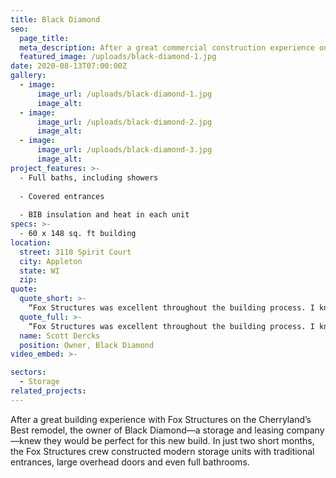 ```yaml
---
title: Black Diamond
seo:
  page_title:
  meta_description: After a great commercial construction experience on the Cherryland’s Best remodel, Black Diamond knew Fox Structures would be perfect for this new build.
  featured_image: /uploads/black-diamond-1.jpg
date: 2020-08-13T07:00:00Z
gallery: 
  - image: 
      image_url: /uploads/black-diamond-1.jpg
      image_alt:
  - image: 
      image_url: /uploads/black-diamond-2.jpg
      image_alt:
  - image: 
      image_url: /uploads/black-diamond-3.jpg
      image_alt:
project_features: >-
  - Full baths, including showers
  
  - Covered entrances
  
  - BIB insulation and heat in each unit
specs: >-
  - 60 x 148 sq. ft building
location:
  street: 3110 Spirit Court
  city: Appleton
  state: WI
  zip:
quote:
  quote_short: >-
    “Fox Structures was excellent throughout the building process. I knew of them in the past and their pricing was good. On-site employees were great to work with. They always do great work!”
  quote_full: >-
    “Fox Structures was excellent throughout the building process. I knew of them in the past and their pricing was good. On-site employees were great to work with. They always do great work!”
  name: Scott Dercks
  position: Owner, Black Diamond
video_embed: >-

sectors:
  - Storage
related_projects: 
---
```


After a great building experience with Fox Structures on the Cherryland’s Best remodel, the owner of Black Diamond—a storage and leasing company—knew they would be perfect for this new build. In just two short months, the Fox Structures crew constructed modern storage units with traditional entrances, large overhead doors and even full bathrooms.